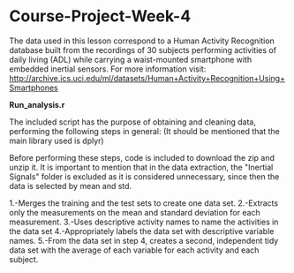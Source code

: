 # Course-Project-Week-4

The data used in this lesson correspond to a Human Activity Recognition database built from the recordings of 30 subjects performing activities of daily living (ADL) while carrying a waist-mounted smartphone with embedded inertial sensors.
For more information visit: 
http://archive.ics.uci.edu/ml/datasets/Human+Activity+Recognition+Using+Smartphones

**Run_analysis.r**

The included script has the purpose of obtaining and cleaning data, performing the following steps in general: (It should be mentioned that the main library used is dplyr)

Before performing these steps, code is included to download the zip and unzip it.
It is important to mention that in the data extraction, the "Inertial Signals" folder is excluded as it is considered unnecessary, since then the data is selected by mean and std.

1.-Merges the training and the test sets to create one data set.
2.-Extracts only the measurements on the mean and standard deviation for each measurement.
3.-Uses descriptive activity names to name the activities in the data set
4.-Appropriately labels the data set with descriptive variable names.
5.-From the data set in step 4, creates a second, independent tidy data set with the average of each variable for each activity and each subject.


